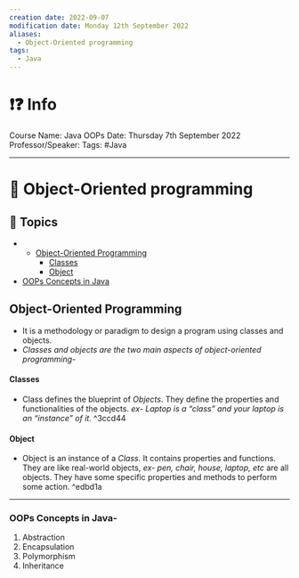 ```yaml
---
creation date: 2022-09-07
modification date: Monday 12th September 2022
aliases:
  - Object-Oriented programming
tags:
  - Java
---
```



# ❗❓ Info
Course Name: Java OOPs
Date: Thursday 7th September 2022
Professor/Speaker: 
Tags: #Java


---
# 📑 Object-Oriented programming

## 📃 Topics
-   - [Object-Oriented Programming](<#Object-Oriented Programming>)
      - [Classes](<#Classes>)
      - [Object](<#Object>)
  - [OOPs Concepts in Java](<#OOPs Concepts in Java>)

## Object-Oriented Programming
- It is a methodology or paradigm to design a program using classes and objects.
- *Classes and objects are the two main aspects of object-oriented programming-*

#### Classes
- Class defines the blueprint of *Objects*. They define the properties and functionalities of the objects. *ex- Laptop is a “class” and your laptop is an “instance” of it.* ^3ccd44

#### Object 
- Object is an instance of a *Class.* It contains properties and functions. They are like real-world objects, *ex- pen, chair, house, laptop, etc* are all objects. They have some specific properties and methods to perform some action. ^edbd1a

---

### OOPs Concepts in Java-
1.	Abstraction
2.	Encapsulation
3.	Polymorphism
4.	Inheritance

